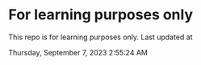 # For learning purposes only
This repo is for learning purposes only.
Last updated at

Thursday, September 7, 2023 2:55:24 AM

